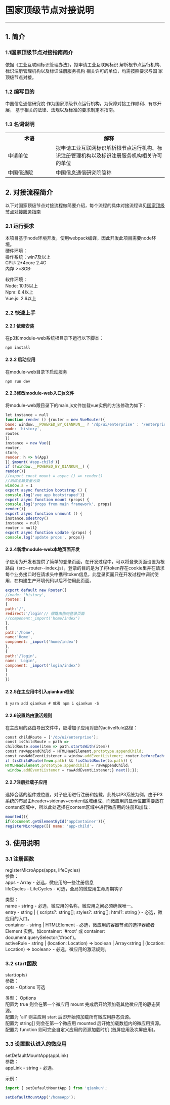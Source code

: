 #  国家顶级节点对接说明

------

## 1. 简介
### 1.1国家顶级节点对接指南简介
依据《工业互联网标识管理办法》，拟申请工业互联网标识
解析根节点运行机构、标识注册管理机构以及标识注册服务机构
相关许可的单位，均需按照要求与国
家顶级节点对接。
  

### 1.2 编写目的
中国信息通信研究院
作为国家顶级节点运行机构，为保障对接工作顺利、有序开展，
基于相关的法律、法规以及标准的要求制定本指南。

### 1.3 名词说明
<table>
        <tr>
            <th width="200">术语</th>
            <th width="500">解释</th>
        </tr>
        <tr>
            <td>申请单位</td>
            <td>拟申请工业互联网标识解析根节点运行机构、标识注册管理机构以及标识注册服务机构相关许可的单位</td>
        </tr>
        <tr>
            <td>中国信通院</td>
            <td>中国信息通信研究院简称</td>
        </tr>
</table>

## 2. 对接流程简介
以下对国家顶级节点对接流程做简要介绍，每个流程的具体对接流程详见[国家顶级节点对接服务指南](./国家顶级节点对接服务指南.pdf)
### 2.1 运行要求
本项目基于node环境开发，使用webpack编译，因此开发此项目需要node环境。  
硬件环境：  
操作系统：win7及以上  
CPU: 2*4core 2.4G  
内存 >=8GB·  
  
软件环境：  
Node: 10.15以上  
Npm: 6.4以上  
Vue.js: 2.6以上  

### 2.2 快速上手
#### 2.2.1 依赖安装
在p3和module-web系统根目录下运行以下脚本：  
   
``npm install``  
#### 2.2.2 启动应用
在module-web目录下启动服务  
  
``npm run dev``
#### 2.2.3修改module-web入口js文件
将module-web跟目录下的main.js文件加载vue实例的方法修改为如下：  
  
```js
let instance = null
function render () {router = new VueRouter({
base: window.__POWERED_BY_QIANKUN__ ? '/dp/ui/enterprise' : '/enterprise/',
mode: 'history',
routes
})
instance = new Vue({
router,
store,
render: h => h(App)
}).$mount('#app-child')}
if (!window.__POWERED_BY_QIANKUN__) {
render()}
//export const mount = async () => render()
//测试全局变量污染
window.a = 1
export async function bootstrap () {
console.log('vue app bootstraped')}
export async function mount (props) {
console.log('props from main framework', props)
render()}
export async function unmount () {
instance.$destroy()
instance = null
router = null}
export async function update (props) {
console.log('update props', props)}
```
#### 2.2.4新增module-web本地页面开发
子应用为开发者提供了简单的登录页面，在开发过程中，可以将登录页面设置为根路由（src--router--index.js），登录的目的是为了将token存在cookie里并在请求每个业务接口时在请求头中携带token信息，此登录页面只在开发过程中调试使用，在构建生产环境代码以后不使用此页面。  
  
```js
export default new Router({
//mode: 'history',
routes: [
{
path:'/',
redirect:'/login'// 根路由指向登录页面
//component:_import('home/index')
},
{
path:'/home',
name:'Home',
component: _import('home/index')
},
{
path:'/login',
name: 'Login',
component: _import('login/index')
}
]
})
```
#### 2.2.5在主应用中引入qiankun框架
``$ yarn add qiankun # 或者 npm i qiankun -S``  
#### 2.2.6设置路由激活规则
在主应用的路由导出文件中，应增加子应用对应的activeRule路径：  
  
```js
const childRoute = ['/dp/ui/enterprise']; 
const isChildRoute = path => 
childRoute.some(item => path.startsWith(item)) 
const rawAppendChild = HTMLHeadElement.prototype.appendChild; 
const rawAddEventListener = window.addEventListener; router.beforeEach((to, from, next) => { 
if (isChildRoute(from.path) && !isChildRoute(to.path)) { 
HTMLHeadElement.prototype.appendChild = rawAppendChild;
 window.addEventListener = rawAddEventListener;} next();});
```
#### 2.2.7注册挂载子应用
选择合适的组件或位置，对子应用进行注册和挂载，此处以P3系统为例，由于P3系统的布局由header+sidenav+content区域组成，而微应用的显示位置需要放在content区域中，所以此处选择在content区域中进行微应用的注册和加载：  
  
```js
mounted(){ 
if(document.getElementById('appContainer')){ 
registerMicroApps([{ name: 'app-child', 
```
## 3. 使用说明
### 3.1 注册函数
registerMicroApps(apps, lifeCycles)  
参数：  
apps - Array<RegistrableApp> - 必选，微应用的一些注册信息  
lifeCycles - LifeCycles - 可选，全局的微应用生命周期钩子  
  
类型：  
name - string - 必选，微应用的名称，微应用之间必须确保唯一。  
entry - string | { scripts?: string[]; styles?: string[]; html?: string } - 必选，微应用的入口。  
container - string | HTMLElement - 必选，微应用的容器节点的选择器或者 Element 实例。如container: '#root' 或 container: document.querySelector('#root')。  
activeRule - string | (location: Location) => boolean | Array<string | (location: Location) => boolean> - 必选，微应用的激活规则。  
### 3.2 start函数
start(opts)  
参数：  
opts - Options 可选  
  
类型：
Options  
配置为 true 则会在第一个微应用 mount 完成后开始预加载其他微应用的静态资源。  
配置为 'all' 则主应用 start 后即开始预加载所有微应用静态资源。  
配置为 string[] 则会在第一个微应用 mounted 后开始加载数组内的微应用资源。  
配置为 function 则可完全自定义应用的资源加载时机 (首屏应用及次屏应用)。  
### 3.3 设置默认进入的微应用
setDefaultMountApp(appLink)  
参数：  
appLink - string - 必选。  
  
示例：
```js
import { setDefaultMountApp } from 'qiankun';

setDefaultMountApp('/homeApp');
```
   

